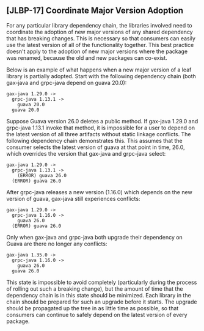 [JLBP-17] Coordinate Major Version Adoption
-------------------------------------------

For any particular library dependency chain, the libraries involved need to
coordinate the adoption of new major versions of any shared dependency that has
breaking changes. This is necessary so that consumers can easily use the latest
version of all of the functionality together.  This best practice doesn't apply
to the adoption of new major versions where the package was renamed, because the
old and new packages can co-exist.

Below is an example of what happens when a new major version of a leaf library
is partially adopted. Start with the following dependency chain (both gax-java
and grpc-java depend on guava 20.0):

```
gax-java 1.29.0 ->
  grpc-java 1.13.1 ->
    guava 20.0
  guava 20.0
```

Suppose Guava version 26.0 deletes a public method. If gax-java 1.29.0 and
grpc-java 1.13.1 invoke that method, it is impossible for a user to depend on
the latest version of all three artifacts without static linkage conflicts. The
following dependency chain demonstrates this. This assumes that the consumer
selects the latest version of guava at that point in time, 26.0, which overrides
the version that gax-java and grpc-java select:

```
gax-java 1.29.0 ->
  grpc-java 1.13.1 ->
    (ERROR) guava 26.0
  (ERROR) guava 26.0
```

After grpc-java releases a new version (1.16.0) which depends on the new version
of guava, gax-java still experiences conflicts:

```
gax-java 1.29.0 ->
  grpc-java 1.16.0 ->
    guava 26.0
  (ERROR) guava 26.0
```

Only when gax-java and grpc-java both upgrade their dependency on Guava are
there no longer any conflicts:

```
gax-java 1.35.0 ->
  grpc-java 1.16.0 ->
    guava 26.0
  guava 26.0
```

This state is impossible to avoid completely (particularly during the process of
rolling out such a breaking change), but the amount of time that the dependency
chain is in this state should be minimized. Each library in the chain should be
prepared for such an upgrade before it starts. The upgrade should be propagated
up the tree in as little time as possible, so that consumers can continue to
safely depend on the latest version of every package.
